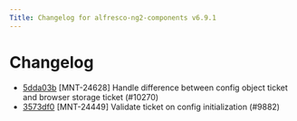 ```yaml
---
Title: Changelog for alfresco-ng2-components v6.9.1
---
```


# Changelog

- [5dda03b](https://github.com/Alfresco/alfresco-ng2-components/commit/5dda03b6022deb3e02e6dfb074286f3b9a4ac403) [MNT-24628] Handle difference between config object ticket and browser storage ticket (#10270)
- [3573df0](https://github.com/Alfresco/alfresco-ng2-components/commit/3573df01ce582db85526c5be15053a3011c1da72) [MNT-24449] Validate ticket on config initialization (#9882)
